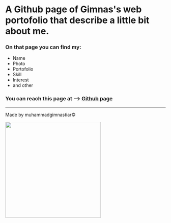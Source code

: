 # A Github page of Gimnas's web portofolio that describe a little bit about me.
### On that page you can find my:
- Name
- Photo
- Portofolio
- Skill
- Interest
- and other 
### You can reach this page at &LongRightArrow; [Github page][github] 
---
Made by muhammadgimnastiar&copy;

<img src="https://www.bit.ly/fcc-relaxing-cat" width="300">

[github]:https://muhammadgimnastiar.github.io/ "Klik to open >" 
